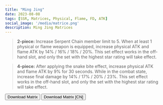 ```yaml
---
title: "Ming Jing"
date: 2023-08-08
tags: [SSR, Matrices, Physical, Flame, FD, ATK]
social_image: '/media/matrice.png'
description: Ming Jing Matrices
---
```


> **2-piece:** Increase Serpent Chain member limit to 5. When at least 1 physical or flame weapon is equipped, increase physical ATK and flame ATK by 14% / 16% / 18% / 20%. This set effect works in the off-hand slot, and only the set with the highest star rating will take effect.

> **4-piece:** After applying the snake bite effect, increase physical ATK and flame ATK by 9% for 30 seconds. While in the combat state, increase final damage by 14% / 17% / 20% / 23%. This set effect works in the off-hand slot, and only the set with the highest star rating will take effect.

<button onclick="window.location.href='https://cdn.discordapp.com/attachments/1154402847933349988/1164134878862921768/Ming_Jing_Matrix.png';">
      Download Matrix
    </button>



<button onclick="window.location.href='https://cdn.discordapp.com/attachments/1154402847933349988/1164132541264052315/Ming_Jing_Matrix_CN.png';">
      Download Matrix [CN]
    </button>